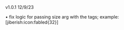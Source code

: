 v1.0.1 12/9/23

• fix logic for passing size arg with the tags; example: [jiberish:icon:fabled{32}]
